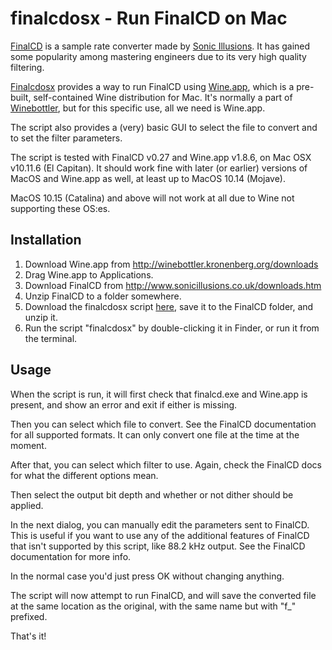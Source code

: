 # finalcdosx - Run FinalCD on Mac

[FinalCD](http://www.sonicillusions.co.uk/finalcd.htm) is a sample rate converter made by [Sonic Illusions](http://www.sonicillusions.co.uk). It has gained some popularity among mastering engineers due to its very high quality filtering. 

[Finalcdosx](https://www.electronicburger.com/software/finalcdosx/finalcdosx_0.2.0.zip) provides a way to run FinalCD using [Wine.app](https://winebottler.kronenberg.org/specifications), which is a pre-built, self-contained Wine distribution for Mac. It's normally a part of [Winebottler](https://winebottler.kronenberg.org/), but for this specific use, all we need is Wine.app.

The script also provides a (very) basic GUI to select the file to convert and to set the filter parameters.

The script is tested with FinalCD v0.27 and Wine.app v1.8.6, on Mac OSX v10.11.6 (El Capitan). It should work fine with later (or earlier) versions of MacOS and Wine.app as well, at least up to MacOS 10.14 (Mojave). 

MacOS 10.15 (Catalina) and above will not work at all due to Wine not supporting these OS:es.

## Installation

1. Download Wine.app from http://winebottler.kronenberg.org/downloads
2. Drag Wine.app to Applications.
3. Download FinalCD from http://www.sonicillusions.co.uk/downloads.htm
4. Unzip FinalCD to a folder somewhere.
5. Download the finalcdosx script [here](https://www.electronicburger.com/software/finalcdosx/finalcdosx_0.2.0.zip), save it to the FinalCD folder, and unzip it.
7. Run the script "finalcdosx" by double-clicking it in Finder, or run it from the terminal.

## Usage

When the script is run, it will first check that finalcd.exe and Wine.app is present, and show an error and exit if either is missing. 

Then you can select which file to convert. See the FinalCD documentation for all supported formats. It can only convert one file at the time at the moment.

After that, you can select which filter to use. Again, check the FinalCD docs for what the different options mean.

Then select the output bit depth and whether or not dither should be applied. 

In the next dialog, you can manually edit the parameters sent to FinalCD. This is useful if you want to use any of the additional features of FinalCD that isn't supported by this script, like 88.2 kHz output. See the FinalCD documentation for more info.

In the normal case you'd just press OK without changing anything.

The script will now attempt to run FinalCD, and will save the converted file at the same location as the original, with the same name but with "f_" prefixed.

That's it!

